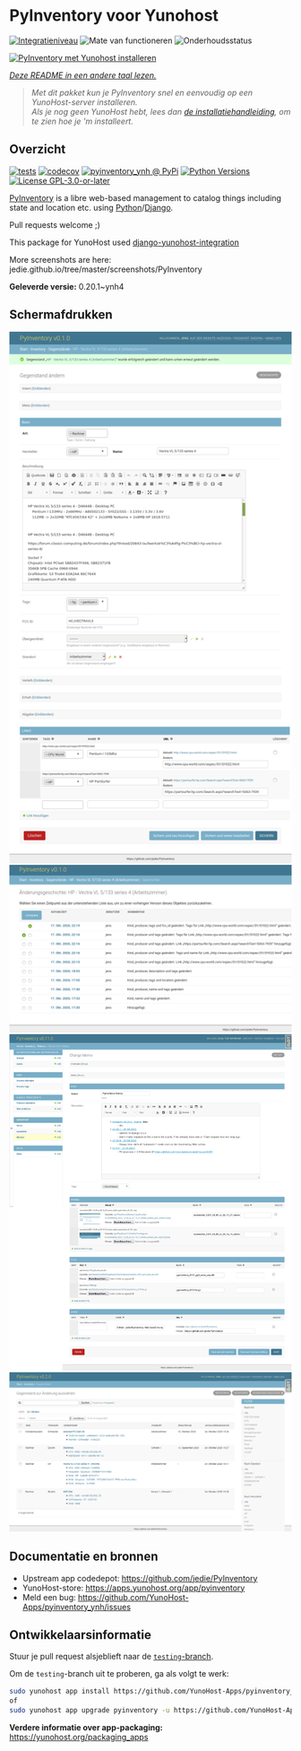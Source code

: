 <!--
NB: Deze README is automatisch gegenereerd door <https://github.com/YunoHost/apps/tree/master/tools/readme_generator>
Hij mag NIET handmatig aangepast worden.
-->

# PyInventory voor Yunohost

[![Integratieniveau](https://apps.yunohost.org/badge/integration/pyinventory)](https://ci-apps.yunohost.org/ci/apps/pyinventory/)
![Mate van functioneren](https://apps.yunohost.org/badge/state/pyinventory)
![Onderhoudsstatus](https://apps.yunohost.org/badge/maintained/pyinventory)

[![PyInventory met Yunohost installeren](https://install-app.yunohost.org/install-with-yunohost.svg)](https://install-app.yunohost.org/?app=pyinventory)

*[Deze README in een andere taal lezen.](./ALL_README.md)*

> *Met dit pakket kun je PyInventory snel en eenvoudig op een YunoHost-server installeren.*  
> *Als je nog geen YunoHost hebt, lees dan [de installatiehandleiding](https://yunohost.org/install), om te zien hoe je 'm installeert.*

## Overzicht

[![tests](https://github.com/YunoHost-Apps/pyinventory_ynh/actions/workflows/tests.yml/badge.svg?branch=main)](https://github.com/YunoHost-Apps/pyinventory_ynh/actions/workflows/tests.yml)
[![codecov](https://codecov.io/github/jedie/pyinventory_ynh/branch/main/graph/badge.svg)](https://app.codecov.io/github/jedie/pyinventory_ynh)
[![pyinventory_ynh @ PyPi](https://img.shields.io/pypi/v/pyinventory_ynh?label=pyinventory_ynh%20%40%20PyPi)](https://pypi.org/project/pyinventory_ynh/)
[![Python Versions](https://img.shields.io/pypi/pyversions/pyinventory_ynh)](https://github.com/YunoHost-Apps/pyinventory_ynh/blob/main/pyproject.toml)
[![License GPL-3.0-or-later](https://img.shields.io/pypi/l/pyinventory_ynh)](https://github.com/YunoHost-Apps/pyinventory_ynh/blob/main/LICENSE)

[PyInventory](https://github.com/jedie/PyInventory) is a libre web-based management to catalog things including state and location etc. using [Python](https://www.python.org/)/[Django](https://www.djangoproject.com/).

Pull requests welcome ;)

This package for YunoHost used [django-yunohost-integration](https://github.com/YunoHost-Apps/django_yunohost_integration)

More screenshots are here: jedie.github.io/tree/master/screenshots/PyInventory


**Geleverde versie:** 0.20.1~ynh4

## Schermafdrukken

![Schermafdrukken van PyInventory](./doc/screenshots/pyinventory_v010_screenshot_2.png)
![Schermafdrukken van PyInventory](./doc/screenshots/pyinventory_v010_screenshot_3.png)
![Schermafdrukken van PyInventory](./doc/screenshots/pyinventory_v0110_screenshot_memo_1.png)
![Schermafdrukken van PyInventory](./doc/screenshots/pyinventory_v020_screenshot_1.png)

## Documentatie en bronnen

- Upstream app codedepot: <https://github.com/jedie/PyInventory>
- YunoHost-store: <https://apps.yunohost.org/app/pyinventory>
- Meld een bug: <https://github.com/YunoHost-Apps/pyinventory_ynh/issues>

## Ontwikkelaarsinformatie

Stuur je pull request alsjeblieft naar de [`testing`-branch](https://github.com/YunoHost-Apps/pyinventory_ynh/tree/testing).

Om de `testing`-branch uit te proberen, ga als volgt te werk:

```bash
sudo yunohost app install https://github.com/YunoHost-Apps/pyinventory_ynh/tree/testing --debug
of
sudo yunohost app upgrade pyinventory -u https://github.com/YunoHost-Apps/pyinventory_ynh/tree/testing --debug
```

**Verdere informatie over app-packaging:** <https://yunohost.org/packaging_apps>

